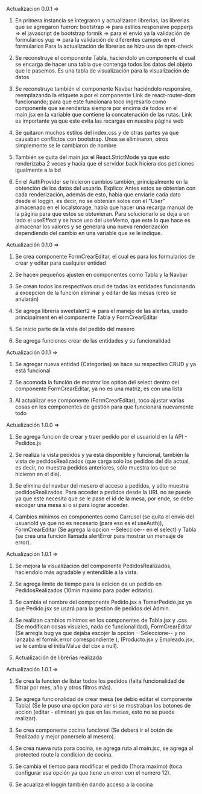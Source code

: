 Actualizacion 0.0.1 => 
1. En primera instancia se integraron y actualizaron librerias, las librerias que se agregaron fueron:
    bootstrap => para estilos responsive 
    popperjs => el javascript de bootstrap
    formik => para el envio ya la validación de formularios
    yup => para la validación de diferentes campos en el formularios
    Para la actualización de librerias se hizo uso de npm-check

2. Se reconstruye el componente Tabla, haciendolo un componente el cual se encarga de hacer una tabla 
que contenga todos los datos del objeto que le pasemos. Es una tabla de visualización para la visualización de datos

3. Se reconstruye también el componente Navbar haciéndolo responsive, reemplazando la etiquete a por el componente Link
de react-router-dom funcionando; para que este funcionara toco ingresarlo como componente que se renderiza siempre por 
encima de todos en el main.jsx en la variable que contiene la concatenación de las rutas. Link es importante ya que este
evita las recargas en nuestra página web

4. Se quitaron muchos estilos del index.css y de otras partes ya que causaban conflictos con bootstrap. Unos se
eliminaron, otros simplemente se le cambiaron de nombre

5. También se quita del main.jsx el React.StrictMode ya que esto renderizaba 2 veces y hacia que el servidor back
hiciera dos peticiones igualmente a la bd

6. En el AuthProvider se hicieron cambios también, principalmente en la obtención de los datos del usuario. 
    Explico:
        Antes estos se obtenían con cada renderización, además de esto, habia que enviarle cada dato desde el 
        loggin, es decir, no se obtenían solos con el "User" almacenado en el localstorage, había que hacer una 
        recarga manual de la página para que estos se obtuvieran. Para solucionarlo se deja a un lado
        el useEffect y se hace uso del useMemo, que este lo que hace es almacenar los valores y se generará 
        una nueva renderización dependiendo del cambio en una variable que se le indique.

Actualización 0.1.0 =>
1. Se crea componente FormCrearEditar, el cual es para los formularios de crear y editar para cualquier entidad

2. Se hacen pequeños ajusten en componentes como Tabla y la Navbar

3. Se crean todos los respectivos crud de todas las entidades funcionando a excepcion de la función eliminar y editar de las mesas
(creo se anularán)

4. Se agrega libreria sweetalert2 => para el manejo de las alertas, usado principalment en el componente Tabla y FormCrearEditar

5. Se inicio parte de la vista del pedido del mesero

6. Se agrega funciones crear de las entidades y su funcionalidad

Actualización 0.1.1 =>
1. Se agregar nueva entidad (Categorias) se hace su respectivo CRUD y ya está funcional

2. Se acomoda la función de mostrar los option del select dentro del componente FormCrearEditar, ya no es una matriz, es con una lista

3. Al actualizar ese componente (FormCrearEditar), toco ajustar varias cosas en los componentes de gestión para que funcionará 
nuevamente todo

Actualización 1.0.0 =>
1. Se agrega funcion de crear y traer pedido por el usuarioId en la API - Pedidos.js

2. Se realiza la vista pedidos y ya está disponible y funcional, también la vista de pedidosRealizados (que carga solo los pedidos del
dia actual, es decir, no muestra pedidos anteriores, sólo muestra los que se hicieron en el dia).

3. Se elimina del navbar del mesero el acceso a pedidos, y sólo muestra pedidosRealizados. Para acceder a pedidos desde la URL no se puede
ya que este necesita que se le pase el id de la mesa, por ende, se debe escoger una mesa si o si para lograr acceder.

4. Cambios mínimos en componentes como Carrusel (se quita el envio del usuarioId ya que no es necesario (para eso es el useAuth)), 
FormCrearEditar (Se agrega la opcion --Seleccioe-- en el select) y Tabla (se crea una funcion llamada alertError para mostrar un mensaje de error).

Actualización 1.0.1 =>
1. Se mejora la visualización del componente PedidosRealizados, haciendolo más agradable y entendible a la vista.

2. Se agrega limite de tiempo para la edicion de un pedido en PedidosRealizados (10min maximo para poder editarlo).

3. Se cambia el nombre del componente Pedido.jsx a TomarPedido.jsx ya que Pedido.jsx se usará para la gestion de pedidos del Admin.

4. Se realizan cambios mínimos en los componentes de Tabla.jsx y .css (Se modifican cosas visuales, nada de funcionalidad),
FormCrearEditar (Se arregla bug ya que dejaba escojer la opcion --Seleccione-- y no lanzaba el formik.error correspondiente ),
(Producto.jsx y Empleado.jsx, se le cambia el initialValue del cbx a null).

5. Actualización de librerias realizada

Actualización 1.0.1 =>
1. Se crea la funcion de listar todos los pedidos (falta funcionalidad de filtrar por mes, año y otros filtros más).

2. Se agrega funcionalidad de crear mesa (se debio editar el componente Tabla) (Se le puso una opcion para ver si se mostraban los botones de
accion (editar - eliminar) ya que en las mesas, esto no se puede realizar).

3. Se crea componente cocina funcional (Se deberá ir el botón de Realizado y mejor ponerselo al mesero).

4. Se crea nueva ruta para cocina, se agrega ruta al main.jsc, se agrega al protected route la condicion de cocina.

5. Se cambia el tiempo para modificar el pedido (1hora maximo) (toca configurar esa opción ya que tiene un error con el numero 12).

6. Se acualiza el loggin también dando acceso a la cocina